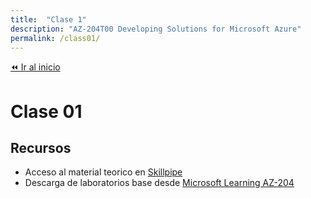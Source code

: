 ```yaml
---
title:  "Clase 1"
description: "AZ-204T00 Developing Solutions for Microsoft Azure"
permalink: /class01/
---
```


[⏪ Ir al inicio](index.md)

# Clase 01

## Recursos

* Acceso al material teorico en [Skillpipe](https://www.skillpipe.com/#/bookshelf/books)
* Descarga de laboratorios base desde [Microsoft Learning AZ-204](https://github.com/MicrosoftLearning/AZ-204-DevelopingSolutionsforMicrosoftAzure/archive/refs/heads/master.zip)